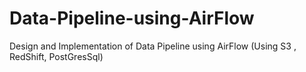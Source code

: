 # Data-Pipeline-using-AirFlow
Design and Implementation of Data Pipeline using AirFlow (Using S3 , RedShift, PostGresSql)
